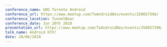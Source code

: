 ```yaml
---
conference_name: GDG Toronto Android
conference_url: https://www.meetup.com/ToAndroidDev/events/250857396/
conference_location: TunnelBear
conference_date: Jun 20th 2018
presentation_url: https://www.meetup.com/ToAndroidDev/events/250857396/
talk_name: Android KTX!
date: 20/06/2018
---
```

